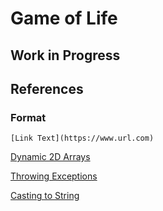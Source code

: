 # Game of Life



## Work in Progress




## References
### Format
```[Link Text](https://www.url.com)```

[Dynamic 2D Arrays](https://stackoverflow.com/questions/936687/how-do-i-declare-a-2d-array-in-c-using-new#936702)

[Throwing Exceptions](https://stackoverflow.com/questions/8480640/how-to-throw-a-c-exception)

[Casting to String](https://stackoverflow.com/questions/5590381/easiest-way-to-convert-int-to-string-in-c#5591169)

